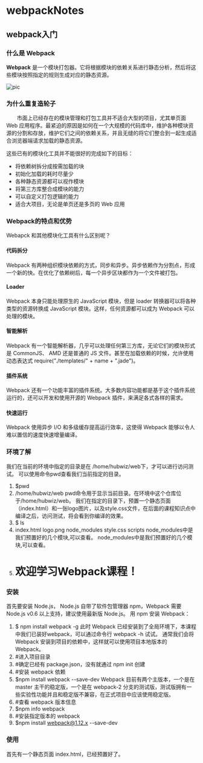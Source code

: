 # webpackNotes
## webpack入门
### 什么是 Webpack
**Webpack** 是一个模块打包器。它将根据模块的依赖关系进行静态分析，然后将这些模块按照指定的规则生成对应的静态资源。


![pic](http://a2.qpic.cn/psb?/V140svQu3Og1b3/vMAY0ftCgZawLAOgDNHr*3M5*QK6*Cj8HYTAVNvyDNE!/b/dGwBAAAAAAAA&bo=tQJBAbUCQQEDCSw!&rf=viewer_4)


### 为什么重复造轮子
  　　市面上已经存在的模块管理和打包工具并不适合大型的项目，尤其单页面 Web 应用程序。最紧迫的原因是如何在一个大规模的代码库中，维护各种模块资源的分割和存放，维护它们之间的依赖关系，并且无缝的将它们整合到一起生成适合浏览器端请求加载的静态资源。
    
    
这些已有的模块化工具并不能很好的完成如下的目标：

- 将依赖树拆分成按需加载的块
- 初始化加载的耗时尽量少
- 各种静态资源都可以视作模块
- 将第三方库整合成模块的能力
- 可以自定义打包逻辑的能力
- 适合大项目，无论是单页还是多页的 Web 应用


### Webpack的特点和优势
Webapck 和其他模块化工具有什么区别呢？
#### 代码拆分
Webpack 有两种组织模块依赖的方式，同步和异步。异步依赖作为分割点，形成一个新的快。在优化了依赖树后，每一个异步区块都作为一个文件被打包。
#### Loader
Webpack 本身只能处理原生的 JavaScript 模块，但是 loader 转换器可以将各种类型的资源转换成 JavaScript 模块。这样，任何资源都可以成为 Webpack 可以处理的模块。
#### 智能解析
Webpack 有一个智能解析器，几乎可以处理任何第三方库，无论它们的模块形式是 CommonJS、 AMD 还是普通的 JS 文件。甚至在加载依赖的时候，允许使用动态表达式 require("./templates/" + name + ".jade")。
#### 插件系统
Webpack 还有一个功能丰富的插件系统。大多数内容功能都是基于这个插件系统运行的，还可以开发和使用开源的 Webpack 插件，来满足各式各样的需求。
#### 快速运行
Webpack 使用异步 I/O 和多级缓存提高运行效率，这使得 Webpack 能够以令人难以置信的速度快速增量编译。
### 环境了解
我们在当前的环境中指定的目录是在 /home/hubwiz/web下，才可以进行访问测试。
可以使用命令pwd查看我们当前指定的目录。
1. $pwd
2. /home/hubwiz/web
pwd命令用于显示当前目录。在环境中这个仓库位于/home/hubwiz/web。
我们在指定的目录下，预置一个静态页面（index.html）和一张logo图片，以及style.css文件，在后面的课程知识点中编译之后，访问测试，将会看到你编译的效果。
1. $ ls
2. index.html logo.png node_modules style.css scripts
node_modules中是我们预置好的几个模块,可以查看。
node_modules中是我们预置好的几个模块,可以查看。
1. <h1>欢迎学习Webpack课程！</h1>
### 安装
首先要安装 Node.js， Node.js 自带了软件包管理器 npm，Webpack 需要 Node.js v0.6 以上支持，建议使用最新版 Node.js。
用 npm 安装 Webpack：
1. $ npm install webpack -g
此时 Webpack 已经安装到了全局环境下，本课程中我们已装好webpack，可以通过命令行 webpack -h 试试。
通常我们会将 Webpack 安装到项目的依赖中，这样就可以使用项目本地版本的 Webpack。
1. #进入项目目录
2. #确定已经有 package.json，没有就通过 npm init 创建
3. #安装 webpack 依赖
4. $npm install webpack --save-dev
Webpack 目前有两个主版本，一个是在 master 主干的稳定版，一个是在 webpack-2 分支的测试版，测试版拥有一些实验性功能并且和稳定版不兼容，在正式项目中应该使用稳定版。
1. #查看 webpack 版本信息
2. $npm info webpack
3. #安装指定版本的 webpack
4. $npm install webpack@1.12.x --save-dev
### 使用
首先有一个静态页面 index.html，已经预置好了。
    <!-- index.html -->
    <html>
    <head>
      <meta charset="utf-8">
    </head>
    <body>
      <script src="bundle.js"></script>
    </body>
    </html>    
    

